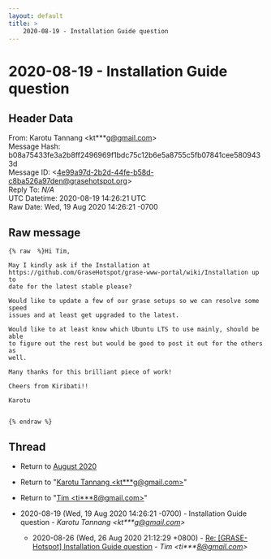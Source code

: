 ```yaml
---
layout: default
title: >
    2020-08-19 - Installation Guide question
---
```


# 2020-08-19 - Installation Guide question

## Header Data

From: Karotu Tannang \<kt***g@gmail.com\><br>
Message Hash: b08a75433fe3a2b8ff2496969f1bdc75c12b6e5a8755c5fb07841cee5809433d<br>
Message ID: \<4e99a97d-2b2d-44fe-b58d-c8ba526a97den@grasehotspot.org\><br>
Reply To: _N/A_<br>
UTC Datetime: 2020-08-19 14:26:21 UTC<br>
Raw Date: Wed, 19 Aug 2020 14:26:21 -0700<br>

## Raw message

```
{% raw  %}Hi Tim,

May I kindly ask if the Installation at 
https://github.com/GraseHotspot/grase-www-portal/wiki/Installation up to 
date for the latest stable please?

Would like to update a few of our grase setups so we can resolve some speed 
issues and at least get upgraded to the latest.

Would like to at least know which Ubuntu LTS to use mainly, should be able 
to figure out the rest but would be good to post it out for the others as 
well.

Many thanks for this brilliant piece of work!

Cheers from Kiribati!!

Karotu


{% endraw %}
```

## Thread

+ Return to [August 2020](/archive/2020/08)

+ Return to "[Karotu Tannang <kt***g<span>@</span>gmail.com>](/authors/kt___g_at_gmail_com)"
+ Return to "[Tim <ti***8<span>@</span>gmail.com>](/authors/ti___8_at_gmail_com)"

+ 2020-08-19 (Wed, 19 Aug 2020 14:26:21 -0700) - Installation Guide question - _Karotu Tannang \<kt***g@gmail.com\>_
  + 2020-08-26 (Wed, 26 Aug 2020 21:12:29 +0800) - [Re: [GRASE-Hotspot] Installation Guide question](/archive/2020/08/02d049a968ca8524c674607f5af60b8362376ac4d340510d47e28d76cf1e05bb) - _Tim \<ti***8@gmail.com\>_

